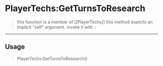 # PlayerTechs:GetTurnsToResearch
> this function is a member of [[PlayerTechs]]
> this method expects an implicit "self" argument. invoke it with `:`
-----
## Usage
> PlayerTechs:GetTurnsToResearch()
